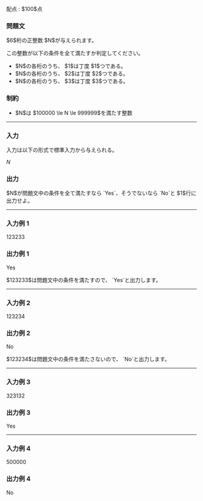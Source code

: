 
<div>

<span>

<span>

<p>
配点 : $100$点
</p>

<div>

<section>

### **問題文**

<p>
$6$桁の正整数 $N$が与えられます。

この整数が以下の条件を全て満たすか判定してください。
</p>

<ul>

<li>
$N$の各桁のうち、 $1$は丁度 $1$つである。
</li>

<li>
$N$の各桁のうち、 $2$は丁度 $2$つである。
</li>

<li>
$N$の各桁のうち、 $3$は丁度 $3$つである。
</li>

</ul>

</section>

</div>

<div>

<section>

### **制約**

<ul>

<li>
$N$は $100000 \le N \le 999999$を満たす整数
</li>

</ul>

</section>

</div>

---

<div>

<div>

<section>

### **入力**

<p>
入力は以下の形式で標準入力から与えられる。
</p>

<div>

$N$
</div>

</section>

</div>

<div>

<section>

### **出力**

<p>
$N$が問題文中の条件を全て満たすなら `Yes`、そうでないなら `No`と $1$行に出力せよ。
</p>

</section>

</div>

</div>

---

<div>

<section>

### **入力例 1**

<div>

123233

</div>

</section>

</div>

<div>

<section>

### **出力例 1**

<div>

Yes

</div>

<p>
$123233$は問題文中の条件を満たすので、 `Yes`と出力します。
</p>

</section>

</div>

---

<div>

<section>

### **入力例 2**

<div>

123234

</div>

</section>

</div>

<div>

<section>

### **出力例 2**

<div>

No

</div>

<p>
$123234$は問題文中の条件を満たさないので、 `No`と出力します。
</p>

</section>

</div>

---

<div>

<section>

### **入力例 3**

<div>

323132

</div>

</section>

</div>

<div>

<section>

### **出力例 3**

<div>

Yes

</div>

</section>

</div>

---

<div>

<section>

### **入力例 4**

<div>

500000

</div>

</section>

</div>

<div>

<section>

### **出力例 4**

<div>

No

</div>

</section>

</div>

</span>

</span>

</div>
